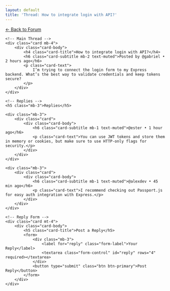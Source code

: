 ```yaml
---
layout: default
title: 'Thread: How to integrate login with API?'
---
```


<div class="container py-4">
	<a href="/forum" class="btn btn-link mb-3">&larr; Back to Forum</a>

    <!-- Main Thread -->
    <div class="card mb-4">
    	<div class="card-body">
    		<h4 class="card-title">How to integrate login with API?</h4>
    		<h6 class="card-subtitle mb-2 text-muted">Posted by @gabriel • 2 hours ago</h6>
    		<p class="card-text">
    			I’m trying to connect the login form to my Express backend. What’s the best way to validate credentials and keep tokens secure?
    		</p>
    	</div>
    </div>

    <!-- Replies -->
    <h5 class="mb-3">Replies</h5>

    <div class="mb-3">
    	<div class="card">
    		<div class="card-body">
    			<h6 class="card-subtitle mb-1 text-muted">@ester • 1 hour ago</h6>
    			<p class="card-text">You can use JWT tokens and store them in memory or cookies, but make sure to use HTTP-only flags for security.</p>
    		</div>
    	</div>
    </div>

    <div class="mb-3">
    	<div class="card">
    		<div class="card-body">
    			<h6 class="card-subtitle mb-1 text-muted">@alexdev • 45 min ago</h6>
    			<p class="card-text">I recommend checking out Passport.js for easy auth integration with Express.</p>
    		</div>
    	</div>
    </div>

    <!-- Reply Form -->
    <div class="card mt-4">
    	<div class="card-body">
    		<h5 class="card-title">Post a Reply</h5>
    		<form>
    			<div class="mb-3">
    				<label for="reply" class="form-label">Your Reply</label>
    				<textarea class="form-control" id="reply" rows="4" required></textarea>
    			</div>
    			<button type="submit" class="btn btn-primary">Post Reply</button>
    		</form>
    	</div>
    </div>

</div>
